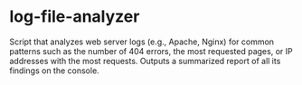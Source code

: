 # log-file-analyzer
Script that analyzes web server logs (e.g., Apache, Nginx) for common patterns such as the number of 404 errors, the most requested pages, or IP addresses with the most requests. Outputs a summarized report of all its findings on the console.

